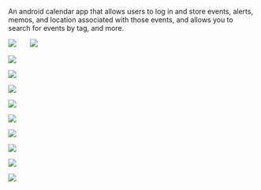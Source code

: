 An android calendar app that allows users to log in and store events, alerts, memos, and location associated with those events, and allows you to search for events by tag, and more.

![](images/1.png)  &nbsp; &nbsp; &nbsp; ![](images/2.png)

![](images/3.png)

![](images/4.png)

![](images/5.png)

![](images/6.png)

![](images/7.png)

![](images/8.png)

![](images/9.png)

![](images/10.png)

![](images/11.png)
